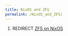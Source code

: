 ```yaml
---
title: NixOS and ZFS
permalink: /NixOS_and_ZFS/
---
```


1.  REDIRECT [ZFS on NixOS](/ZFS_on_NixOS "wikilink")
